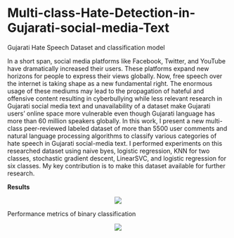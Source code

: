 # Multi-class-Hate-Detection-in-Gujarati-social-media-Text
Gujarati Hate Speech Dataset  and classification model 


In a short span, social media platforms like Facebook, Twitter, and YouTube have dramatically increased their users. These platforms expand new horizons for people to express their views globally. Now, free speech over the internet is taking shape as a new fundamental right. The enormous usage of these mediums may lead to the propagation of hateful and offensive content resulting in cyberbullying while less relevant research in Gujarati social media text and unavailability of a dataset make Gujarati users’ online space more vulnerable even though Gujarati language has more than 60 million speakers globally. In this work, I present a new multi-class peer-reviewed labeled dataset of more than 5500 user comments and natural language processing algorithms to classify various categories of hate speech in Gujarati social-media text. I performed experiments on this researched dataset using naive byes, logistic regression, KNN for two classes, stochastic gradient descent, LinearSVC, and logistic regression for six classes. My key contribution is to make this dataset available for further research. 

**Results**

<p align="center"> <img src="https://user-images.githubusercontent.com/54111873/185793981-5212674d-b01c-4d47-9faf-504c95f9246e.png"> </p>
Performance metrics of binary classification

<p align="center"> <img src="https://user-images.githubusercontent.com/54111873/185794280-0a072154-3bd3-4934-882b-6cad28404c51.png"> </p>
